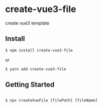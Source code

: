# create-vue3-file

create vue3 template

## Install

````bash
$ npm install create-vue3-file 
````

or

````bash
$ yarn add create-vue3-file
````
## Getting Started

````

$ npx createVueFile [filePath] [fileName]
